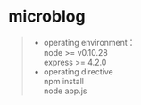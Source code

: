 microblog
=========



> * operating environment：  
        node >= v0.10.28  
        express >= 4.2.0
> * operating directive   
        npm install  
        node app.js
